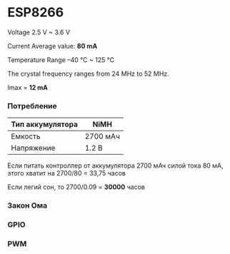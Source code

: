 # ESP8266

Voltage 2.5 V ~ 3.6 V

Current Average value: **80 mA**

 Temperature Range –40 °C ~ 125 °C

The crystal frequency ranges from 24 MHz to 52 MHz. 

Imax = **12 mA**



### Потребление

| Тип аккумулятора | NiMH     |
| :--------------- | -------- |
| Емкость          | 2700 мAч |
| Напряжение       | 1.2 В    |

Если питать контроллер от аккумулятора 2700 мАч силой тока 80 мА, этого хватит на 2700/80 = 33,75 часов

Если легий сон, то 2700/0.09 = **30000** часов

### Закон Ома





### GPIO





### PWM